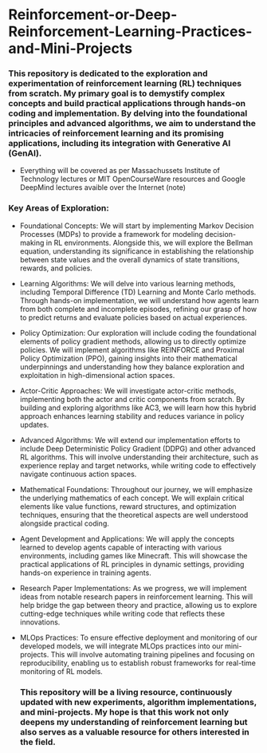 # Reinforcement-or-Deep-Reinforcement-Learning-Practices-and-Mini-Projects
### **This repository is dedicated to the exploration and experimentation of reinforcement learning (RL) techniques from scratch. My primary goal is to demystify complex concepts and build practical applications through hands-on coding and implementation. By delving into the foundational principles and advanced algorithms, we aim to understand the intricacies of reinforcement learning and its promising applications, including its integration with Generative AI (GenAI).**

 * Everything will be covered as per Massachussets Institute of Technology lectures or MIT OpenCourseWare resources and Google DeepMind lectures avaible over the Internet  (note)
   
### Key Areas of Exploration:

* Foundational Concepts: We will start by implementing Markov Decision Processes (MDPs) to provide a framework for modeling decision-making in RL environments. Alongside this, we will explore the Bellman equation, understanding its significance in establishing the relationship between state values and the overall dynamics of state transitions, rewards, and policies.

* Learning Algorithms: We will delve into various learning methods, including Temporal Difference (TD) Learning and Monte Carlo methods. Through hands-on implementation, we will understand how agents learn from both complete and incomplete episodes, refining our grasp of how to predict returns and evaluate policies based on actual experiences.

* Policy Optimization: Our exploration will include coding the foundational elements of policy gradient methods, allowing us to directly optimize policies. We will implement algorithms like REINFORCE and Proximal Policy Optimization (PPO), gaining insights into their mathematical underpinnings and understanding how they balance exploration and exploitation in high-dimensional action spaces.

* Actor-Critic Approaches: We will investigate actor-critic methods, implementing both the actor and critic components from scratch. By building and exploring algorithms like AC3, we will learn how this hybrid approach enhances learning stability and reduces variance in policy updates.

* Advanced Algorithms: We will extend our implementation efforts to include Deep Deterministic Policy Gradient (DDPG) and other advanced RL algorithms. This will involve understanding their architecture, such as experience replay and target networks, while writing code to effectively navigate continuous action spaces.

* Mathematical Foundations: Throughout our journey, we will emphasize the underlying mathematics of each concept. We will explain critical elements like value functions, reward structures, and optimization techniques, ensuring that the theoretical aspects are well understood alongside practical coding.

* Agent Development and Applications: We will apply the concepts learned to develop agents capable of interacting with various environments, including games like Minecraft. This will showcase the practical applications of RL principles in dynamic settings, providing hands-on experience in training agents.

* Research Paper Implementations: As we progress, we will implement ideas from notable research papers in reinforcement learning. This will help bridge the gap between theory and practice, allowing us to explore cutting-edge techniques while writing code that reflects these innovations.

* MLOps Practices: To ensure effective deployment and monitoring of our developed models, we will integrate MLOps practices into our mini-projects. This will involve automating training pipelines and focusing on reproducibility, enabling us to establish robust frameworks for real-time monitoring of RL models.

  ### This repository will be a living resource, continuously updated with new experiments, algorithm implementations, and mini-projects. My hope is that this work not only deepens my understanding of reinforcement learning but also serves as a valuable resource for others interested in the field.
